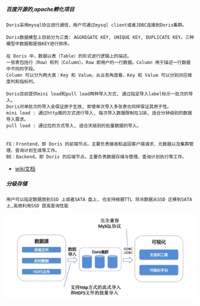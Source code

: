 
##### 百度开源的,apache孵化项目
    Doris采用mysql协议进行通信，用户可通过mysql client或者JDBC连接到Doris集群。
    
    Doris数据模型上目前分为三类: AGGREGATE KEY, UNIQUE KEY, DUPLICATE KEY。三种模型中数据都是按KEY进行排序。
    
    在 Doris 中，数据以表（Table）的形式进行逻辑上的描述。
    一张表包括行（Row）和列（Column）。Row 即用户的一行数据。Column 用于描述一行数据中不同的字段。
    Column 可以分为两大类：Key 和 Value。从业务角度看，Key 和 Value 可以分别对应维度列和指标列。
    
    Doris目前提供mini load和pull load两种导入方式, 通过指定导入label标示一批次的导入。
    Doris对单批次的导入会保证原子生效, 即使单次导入多张表也同样保证其原子性。
    mini load : 通过http推的方式进行导入, 每次导入数据限制在1GB, 适合分钟级别的数据导入需求。
    pull load : 通过拉的方式导入, 适合天级别的批量数据的导入。


    FE：Frontend，即 Doris 的前端节点。主要负责接收和返回客户端请求、元数据以及集群管理、查询计划生成等工作。
    BE：Backend，即 Doris 的后端节点。主要负责数据存储与管理、查询计划执行等工作。

* [wiki文档](https://github.com/apache/incubator-doris/wiki)  
    
##### 分级存储
    用户可以指定数据放到SSD 上或者SATA 盘上, 也支持根据TTL 将冷数据从SSD 迁移到SATA 上,高效利用SSD 提高查询性能
    
![Doris数据导入](./doc/doris数据导入.png)